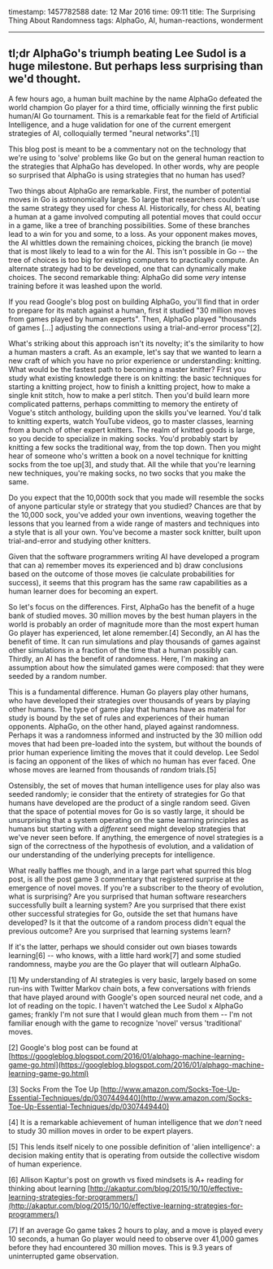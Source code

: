timestamp: 1457782588
date: 12 Mar 2016
time: 09:11
title: The Surprising Thing About Randomness
tags: AlphaGo, AI, human-reactions, wonderment

---

## tl;dr AlphaGo's triumph beating Lee Sudol is a huge milestone.  But perhaps less surprising than we'd thought.

A few hours ago, a human built machine by the name AlphaGo defeated the world champion Go player for a third time, officially winning the first public human/AI Go tournament.  This is a remarkable feat for the field of Artificial Intelligence, and a huge validation for one of the current emergent strategies of AI, colloquially termed "neural networks".[1]

This blog post is meant to be a commentary not on the technology that we're using to 'solve' problems like Go but on the general human reaction to the strategies that AlphaGo has developed.  In other words, why are people so surprised that AlphaGo is using strategies that no human has used?

Two things about AlphaGo are remarkable. First, the number of potential moves in Go is astronomically large. So large that researchers couldn't use the same strategy they used for chess AI.  Historically, for chess AI, beating a human at a game involved computing all potential moves that could occur in a game, like a tree of branching possibilities. Some of these branches lead to a win for you and some, to a loss. As your opponent makes moves, the AI whittles down the remaining choices, picking the branch (ie move) that is most likely to lead to a win for the AI.  This isn't possible in Go -- the tree of choices is too big for existing computers to practically compute.  An alternate strategy had to be developed, one that can dynamically make choices.  The second remarkable thing: AlphaGo did some *very* intense training before it was leashed upon the world.

If you read Google's blog post on building AlphaGo, you'll find that in order to prepare for its match against a human, first it studied "30 million moves from games played by human experts".  Then, AlphaGo played "thousands of games [...] adjusting the connections using a trial-and-error process"[2].  

What's striking about this approach isn't its novelty; it's the similarity to how a human masters a craft.  As an example, let's say that we wanted to learn a new craft of which you have no prior experience or understanding: knitting.  What would be the fastest path to becoming a master knitter?  First you study what existing knowledge there is on knitting: the basic techniques for starting a knitting project, how to finish a knitting project, how to make a single knit stitch, how to make a perl stitch.  Then you'd build learn more complicated patterns, perhaps committing to memory the entirety of Vogue's stitch anthology, building upon the skills you've learned.  You'd talk to knitting experts, watch YouTube videos, go to master classes, learning from a bunch of other expert knitters.  The realm of knitted goods is large, so you decide to specialize in making socks. You'd probably start by knitting a few socks the traditional way, from the top down.  Then you might hear of someone who's written a book on a novel technique for knitting socks from the toe up[3], and study that.  All the while that you're learning new techniques, you're making socks, no two socks that you make the same.  

Do you expect that the 10,000th sock that you made will resemble the socks of anyone particular style or strategy that you studied? Chances are that by the 10,000 sock, you've added your own inventions, weaving together the lessons that you learned from a wide range of masters and techniques into a style that is all your own.  You've become a master sock knitter, built upon trial-and-error and studying other knitters.

Given that the software programmers writing AI have developed a program that can a) remember moves its experienced and b) draw conclusions based on the outcome of those moves (ie calculate probabilities for success), it seems that this program has the same raw capabilities as a human learner does for becoming an expert.

So let's focus on the differences.  First, AlphaGo has the benefit of a huge bank of studied moves.  30 million moves by the best human players in the world is probably an order of magnitude more than the most expert human Go player has experienced, let alone remember.[4]  Secondly, an AI has the benefit of time.  It can run simulations and play thousands of games against other simulations in a fraction of the time that a human possibly can. Thirdly, an AI has the benefit of randomness.  Here, I'm making an assumption about how the simulated games were composed: that they were seeded by a random number.  

This is a fundamental difference.  Human Go players play other humans, who have developed their strategies over thousands of years by playing other humans.  The type of game play that humans have as material for study is bound by the set of rules and experiences of their human opponents.  AlphaGo, on the other hand, played against randomness. Perhaps it was a randomness informed and instructed by the 30 million odd moves that had been pre-loaded into the system, but without the bounds of prior human experience limiting the moves that it could develop. Lee Sedol is facing an opponent of the likes of which no human has ever faced.  One whose moves are learned from thousands of _random_ trials.[5]

Ostensibly, the set of moves that human intelligence uses for play also was seeded randomly; ie consider that the entirety of strategies for Go that humans have developed are the product of a single random seed.  Given that the space of potential moves for Go is so vastly large, it should be unsurprising that a system operating on the same learning principles as humans but starting with a *different* seed might develop strategies that we've never seen before.  If anything, the emergence of novel strategies is a sign of the correctness of the hypothesis of evolution, and a validation of our understanding of the underlying precepts for intelligence.

What really baffles me though, and in a large part what spurred this blog post, is all the post game 3 commentary that registered surprise at the emergence of novel moves. If you're a subscriber to the theory of evolution, what is surprising?  Are you surprised that human software researchers successfully built a learning system?  Are you surprised that there exist other successful strategies for Go, outside the set that humans have developed?  Is it that the outcome of a random process didn't equal the previous outcome? Are you surprised that learning systems learn?

If it's the latter, perhaps we should consider out own biases towards learning[6] -- who knows, with a little hard work[7] and some studied randomness, maybe *you* are the Go player that will outlearn AlphaGo.


[1] My understanding of AI strategies is very basic, largely based on some run-ins with Twitter Markov chain bots, a few conversations with friends that have played around with Google's open sourced neural net code, and a lot of reading on the topic. I haven't watched the Lee Sudol x AlphaGo games; frankly I'm not sure that I would glean much from them -- I'm not familiar enough with the game to recognize 'novel' versus 'traditional' moves.

[2] Google's blog post can be found at [https://googleblog.blogspot.com/2016/01/alphago-machine-learning-game-go.html](https://googleblog.blogspot.com/2016/01/alphago-machine-learning-game-go.html)

[3] Socks From the Toe Up [http://www.amazon.com/Socks-Toe-Up-Essential-Techniques/dp/0307449440](http://www.amazon.com/Socks-Toe-Up-Essential-Techniques/dp/0307449440)

[4] It is a remarkable achievement of human intelligence that we *don't* need to study 30 million moves in order to be expert players.

[5] This lends itself nicely to one possible definition of 'alien intelligence': a decision making entity that is operating from outside the collective wisdom of human experience.

[6] Allison Kaptur's post on growth vs fixed mindsets is A+ reading for thinking about learning [http://akaptur.com/blog/2015/10/10/effective-learning-strategies-for-programmers/](http://akaptur.com/blog/2015/10/10/effective-learning-strategies-for-programmers/)

[7] If an average Go game takes 2 hours to play, and a move is played every 10 seconds, a human Go player would need to observe over 41,000 games before they had encountered 30 million moves. This is 9.3 years of uninterrupted game observation.
